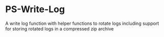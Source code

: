 # PS-Write-Log
A write log function with helper functions to rotate logs including support for storing rotated logs in a compressed zip archive
